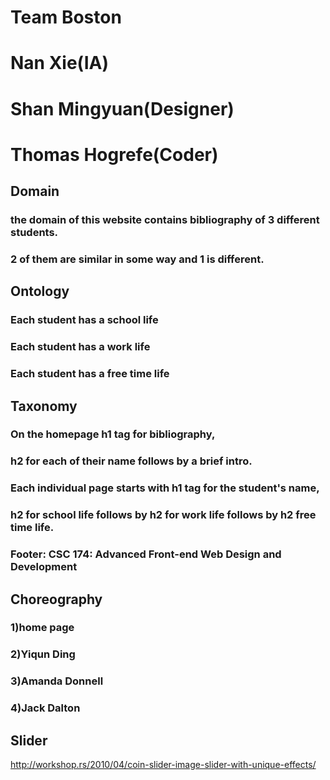 # Team Boston 
# Nan Xie(IA)
# Shan Mingyuan(Designer)
# Thomas Hogrefe(Coder)

## Domain
### the domain of this website contains bibliography of 3 different students. 
### 2 of them are similar in some way and 1 is different.

## Ontology
 ### Each student has a school life 
 ### Each student has a work life
 ### Each student has a free time life

## Taxonomy
### On the homepage h1 tag for bibliography,
### h2 for each of their name follows by a brief intro.

### Each individual page starts with h1 tag for the student's name, 
### h2 for school life follows by h2 for work life follows by h2 free time life.
### Footer: CSC 174: Advanced Front-end Web Design and Development


## Choreography
 ### 1)home page 
 ### 2)Yiqun Ding
 ### 3)Amanda Donnell
 ### 4)Jack Dalton

## Slider
http://workshop.rs/2010/04/coin-slider-image-slider-with-unique-effects/